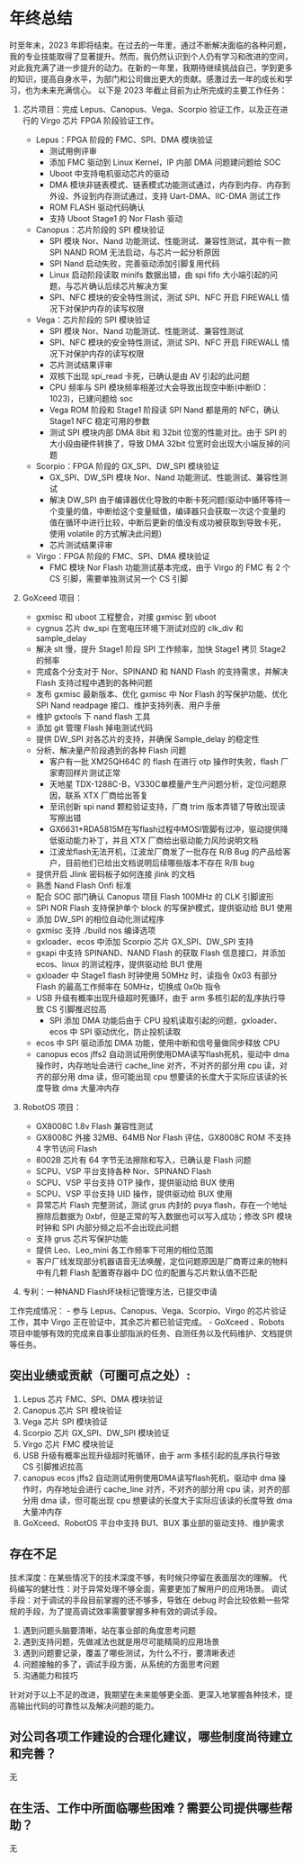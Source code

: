 # 年终总结

时至年末，2023 年即将结束。在过去的一年里，通过不断解决面临的各种问题，我的专业技能取得了显著提升。然而，我仍然认识到个人仍有学习和改进的空间，对此我充满了进一步提升的动力。在新的一年里，我期待继续挑战自己，学到更多的知识，提高自身水平，为部门和公司做出更大的贡献。感激过去一年的成长和学习，也为未来充满信心。
以下是 2023 年截止目前为止所完成的主要工作任务：

1. 芯片项目：完成 Lepus、Canopus、Vega、Scorpio 验证工作，以及正在进行的 Virgo 芯片 FPGA 阶段验证工作。
	- Lepus：FPGA 阶段的 FMC、SPI、DMA 模块验证
		- 测试用例评审
		- 添加 FMC 驱动到 Linux  Kernel，IP 内部 DMA 问题建问题给 SOC
		- Uboot 中支持电机驱动芯片的驱动
		- DMA 模块非链表模式、链表模式功能测试通过，内存到内存、内存到外设、外设到内存测试通过，支持 Uart-DMA、IIC-DMA 测试工作
		- ROM FLASH 驱动代码确认
		- 支持 Uboot Stage1 的 Nor Flash 驱动
	- Canopus：芯片阶段的 SPI 模块验证
		- SPI 模块 Nor、Nand 功能测试、性能测试、兼容性测试，其中有一款 SPI NAND ROM 无法启动，与芯片一起分析原因
		- SPI Nand 启动失败，完善驱动添加引脚复用代码
		- Linux 启动阶段读取 minifs 数据出错，由 spi fifo 大小端引起的问题，与芯片确认后续芯片解决方案
		- SPI、NFC 模块的安全特性测试，测试 SPI、NFC 开启 FIREWALL 情况下对保护内存的读写权限
	- Vega：芯片阶段的 SPI 模块验证
		- SPI 模块 Nor、Nand 功能测试、性能测试、兼容性测试
		- SPI、NFC 模块的安全特性测试，测试 SPI、NFC 开启 FIREWALL 情况下对保护内存的读写权限
		- 芯片测试结果评审
		- 双核下出现 spi_read 卡死，已确认是由 AV 引起的此问题
		- CPU 频率与 SPI 模块频率相差过大会导致出现空中断(中断ID：1023)，已建问题给 soc
		- Vega ROM 阶段和 Stage1 阶段读 SPI Nand 都是用的 NFC，确认 Stage1 NFC 稳定可用的参数
		- 测试 SPI 模块内部 DMA 8bit 和 32bit 位宽的性能对比。由于 SPI 的大小段由硬件转换了，导致 DMA 32bit 位宽时会出现大小端反掉的问题
	- Scorpio：FPGA 阶段的 GX_SPI、DW_SPI 模块验证
		- GX_SPI、DW_SPI 模块 Nor、Nand 功能测试、性能测试、兼容性测试
		- 解决 DW_SPI 由于编译器优化导致的中断卡死问题(驱动中循环等待一个变量的值，中断给这个变量赋值，编译器只会获取一次这个变量的值在循环中进行比较，中断后更新的值没有成功被获取到导致卡死，使用 volatile 的方式解决此问题)
		- 芯片测试结果评审
	- Virgo：FPGA 阶段的 FMC、SPI、DMA 模块验证
		- FMC 模块 Nor Flash 功能测试基本完成，由于 Virgo 的 FMC 有 2 个 CS 引脚，需要单独测试另一个 CS 引脚
2. GoXceed 项目：
	- gxmisc 和 uboot 工程整合，对接 gxmisc 到 uboot
	- cygnus 芯片 dw_spi 在宽电压环境下测试对应的 clk_div 和 sample_delay
	- 解决 slt 慢，提升 Stage1 阶段 SPI 工作频率，加快 Stage1 拷贝 Stage2 的频率
	- 完成各个分支对于 Nor、SPINAND 和 NAND Flash 的支持需求，并解决 Flash 支持过程中遇到的各种问题
	- 发布 gxmisc 最新版本、优化 gxmisc 中 Nor Flash 的写保护功能、优化 SPI Nand readpage 接口、维护支持列表、用户手册
	- 维护 gxtools 下 nand flash 工具
	- 添加 git 管理 Flash 掉电测试代码
	- 提供 DW_SPI 对各芯片的支持，并确保 Sample_delay 的稳定性
	- 分析、解决量产阶段遇到的各种 Flash 问题
		- 客户有一批 XM25QH64C 的 flash 在进行 otp 操作时失败，flash 厂家寄回样片测试正常
		- 天地星 TDX-1288C-B，V330C单模量产生产问题分析，定位问题原因，联系 XTX 厂商给出答复
		- 至讯创新 spi nand 颗粒验证支持，厂商 trim 版本弄错了导致出现读写擦出错
		- GX6631+RDA5815M在写flash过程中MOSI管脚有过冲，驱动提供降低驱动能力补丁，并且 XTX 厂商给出驱动能力风险说明文档
		- 江波龙flash无法开机，江波龙厂商发了一批存在 R/B Bug 的产品给客户，目前他们已给出文档说明后续哪些版本不存在 R/B bug
	- 提供开启 Jlink 密码板子如何连接 jlink 的文档
	- 熟悉 Nand Flash Onfi 标准
	- 配合 SOC 部门确认 Canopus 项目 Flash 100MHz 的 CLK 引脚波形
	- SPI NOR Flash 支持保护单个 block 的写保护模式，提供驱动给 BU1 使用
	- 添加 DW_SPI 的相位自动化测试程序
	- gxmisc 支持 ./build <ARCH> nos 编译选项
	- gxloader、ecos 中添加 Scorpio 芯片 GX_SPI、DW_SPI 支持
	- gxapi 中支持 SPINAND、NAND Flash 的获取 Flash 信息接口，并添加 ecos、linux 的测试程序，提供驱动给 BU1 使用
	- gxloader 中 Stage1 flash 时钟使用 50MHz 时，读指令 0x03 有部分 Flash 的最高工作频率在 50MHz，切换成 0x0b 指令
	- USB 升级有概率出现升级超时死循环，由于 arm 多核引起的乱序执行导致 CS 引脚推迟拉高
        - SPI 添加 DMA 功能后由于 CPU 投机读取引起的问题，gxloader、ecos 中 SPI 驱动优化，防止投机读取
	- ecos 中 SPI 驱动添加 DMA 功能，使用中断和信号量做同步释放 CPU
	- canopus ecos jffs2 自动测试用例使用DMA读写flash死机，驱动中 dma 操作时，内存地址会进行 cache_line 对齐，不对齐的部分用 cpu 读，对齐的部分用 dma 读，但可能出现 cpu 想要读的长度大于实际应该读的长度导致 dma 大量冲内存

3. RobotOS 项目：
	- GX8008C 1.8v Flash 兼容性测试
	- GX8008C 外接 32MB、64MB Nor Flash 评估，GX8008C ROM 不支持 4 字节访问 Flash
	- 8002B 芯片有 64 字节无法擦除和写入，已确认是 Flash 问题
	- SCPU、VSP 平台支持各种 Nor、SPINAND Flash
	- SCPU、VSP 平台支持 OTP 操作，提供驱动给 BUX 使用
	- SCPU、VSP 平台支持 UID 操作，提供驱动给 BUX 使用
	- 异常芯片 Flash 完整测试，测试 grus 内封的 puya flash，存在一个地址擦除后数据为 0xbf，但是正常的写入数据也可以写入成功；修改 SPI 模块时钟和 SPI 内部分频之后不会出现此问题
	- 支持 grus 芯片写保护功能
	- 提供 Leo、Leo_mini 各工作频率下可用的相位范围
	- 客户厂线发现部分机器语音无法唤醒，定位问题原因是厂商寄过来的物料中有几颗 Flash 配置寄存器中 DC 位的配置与芯片默认值不匹配

4. 专利：一种NAND Flash坏块标记管理方法，已提交申请


工作完成情况：
	- 参与 Lepus、Canopus、Vega、Scorpio、Virgo 的芯片验证工作，其中 Virgo 正在验证中，其余芯片都已验证完成。
	- GoXceed 、Robots 项目中能够有效的完成来自事业部指派的任务、自测任务以及代码维护、文档提供等任务。

## 突出业绩或贡献（可圈可点之处）:

1. Lepus 芯片 FMC、SPI、DMA 模块验证
2. Canopus 芯片 SPI 模块验证
3. Vega 芯片 SPI 模块验证
4. Scorpio 芯片 GX_SPI、DW_SPI 模块验证
5. Virgo 芯片 FMC 模块验证
6. USB 升级有概率出现升级超时死循环，由于 arm 多核引起的乱序执行导致 CS 引脚推迟拉高
7. canopus ecos jffs2 自动测试用例使用DMA读写flash死机，驱动中 dma 操作时，内存地址会进行 cache_line 对齐，不对齐的部分用 cpu 读，对齐的部分用 dma 读，但可能出现 cpu 想要读的长度大于实际应该读的长度导致 dma 大量冲内存
8. GoXceed、RobotOS 平台中支持 BU1、BUX 事业部的驱动支持、维护需求

## 存在不足
技术深度：在某些情况下的技术深度不够，有时候只停留在表面层次的理解。
代码编写的健壮性：对于异常处理不够全面，需要更加了解用户的应用场景。
调试手段：对于调试的手段目前掌握的还不够多，导致在 debug 时会比较依赖一些常规的手段，为了提高调试效率需要掌握多种有效的调试手段。


1. 遇到问题头脑要清晰，站在事业部的角度思考问题
2. 遇到支持问题，先做减法也就是用尽可能精简的应用场景
3. 遇到问题要记录，覆盖了哪些测试，为什么不行，要清晰表述
4. 问题接触的多了，调试手段方面，从系统的方面思考问题
5. 沟通能力和技巧


针对对于以上不足的改进，我期望在未来能够更全面、更深入地掌握各种技术，提高输出代码的可靠性以及解决问题的能力。


## 对公司各项工作建设的合理化建议，哪些制度尚待建立和完善？
无 

## 在生活、工作中所面临哪些困难？需要公司提供哪些帮助？
无 

